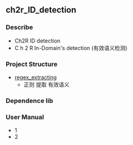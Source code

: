 ## ch2r_ID_detection
### Describe
- Ch2R ID detection
- C h 2 R In-Domain's detection (有效语义检测)

### Project Structure
- [regex_extracting]()
    - 正则 提取 有效语义
### Dependence lib


### User Manual
- 1 
- 2 